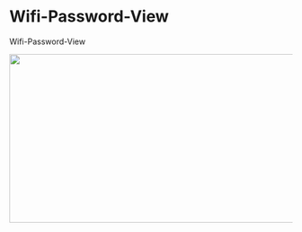 # Wifi-Password-View
Wifi-Password-View 


<p align="center">
  <img width="560" height="300" src="https://4.bp.blogspot.com/-HHJ_mBsiWOw/W9Q22PjJhjI/AAAAAAAAAl8/7Wui2h0hhloXdl5LkKoOXFvUWVD6akEkACK4BGAYYCw/1.PNG">
</p>
